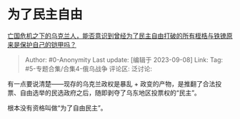 # 为了民主自由
[亡国危机之下的乌克兰人，能否意识到曾经为了民主自由打破的所有桎梏与铁镣原来是保护自己的铠甲吗？](https://www.zhihu.com/question/619249068/answer/3202698847)

> Author: #0-Anonymity
> Last update: [编辑于 2023-09-08]
> Link:
> Tag: #5-专题合集/合集4-俄乌战争
> 评论区:
> 泛讨论:

有一点要说清楚——现存的乌克兰政权是暴乱 + 政变的产物，是推翻了合法投票、自由选举的民选政府之后，随即剥夺了乌东地区投票权的“民主”。

根本没有资格叫做“为了自由民主”。
